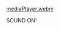[mediaPlayer.webm](https://github.com/Gustavo-Soto-Reyes/MediaPlayer/assets/83844074/cae2b8dc-3534-4faf-acb8-2e80cebcd676)

SOUND ON!
